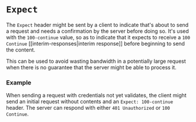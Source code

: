# `Expect`
The `Expect` header might be sent by a client to indicate that's about to send a request and needs a confirmation by the server before doing so. It's used with the `100-continue` value, so as to indicate that it expects to receive a `100 Continue` [[interim-responses|interim response]] before beginning to send the content.

This can be used to avoid wasting bandwidth in a potentially large request when there is no guarantee that the server might be able to process it.

### Example
When sending a request with credentials not yet validates, the client might send an initial request without contents and an `Expect: 100-continue` header. The server can respond with either `401 Unauthorized` or `100 Continue`.
